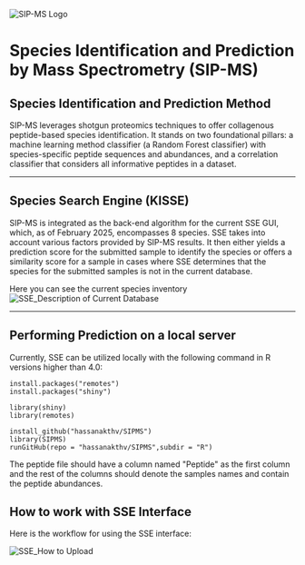 ![SIP-MS Logo](https://github.com/hassanakthv/SIPMS/assets/43888767/70437bd0-88f8-4591-8b08-c4f5215e6713)
# Species Identification and Prediction by Mass Spectrometry (SIP-MS) 

## Species Identification and Prediction Method

SIP-MS leverages shotgun proteomics techniques to offer collagenous peptide-based species identification. It stands on two foundational pillars: a machine learning method classifier (a Random Forest classifier) with species-specific peptide sequences and abundances, and a correlation classifier that considers all informative peptides in a dataset.
***

## Species Search Engine (KISSE)

SIP-MS is integrated as the back-end algorithm for the current SSE GUI, which, as of February 2025, encompasses 8 species. SSE takes into account various factors provided by SIP-MS results. It then either yields a prediction score for the submitted sample to identify the species or offers a similarity score for a sample in cases where SSE determines that the species for the submitted samples is not in the current database.


Here you can see the current species inventory
![SSE_Description of Current Database](https://github.com/hassanakthv/SIPMS/assets/43888767/b38933a0-56c3-4b79-b6b5-5944f864477b)
***
## Performing Prediction on a local server
Currently, SSE can be utilized locally with the following command in R versions higher than 4.0:

```
install.packages("remotes")
install.packages("shiny")

library(shiny)
library(remotes)

install_github("hassanakthv/SIPMS")
library(SIPMS)
runGitHub(repo = "hassanakthv/SIPMS",subdir = "R")
```
The peptide file should have a column named "Peptide" as the first column and the rest of the columns should denote the samples names and contain the peptide abundances.

## How to work with SSE Interface
Here is the workflow for using the SSE interface:


![SSE_How to Upload](https://github.com/hassanakthv/SIPMS/assets/43888767/5925029b-6681-4eba-96b4-6a49e0f45974)


